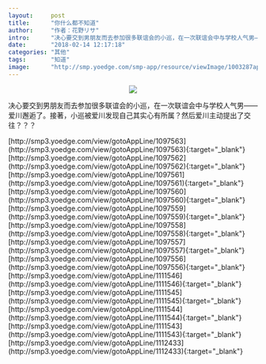 ```yaml
---
layout:     post
title:      "你什么都不知道"
author:     "作者：花野リサ"
intro:      "决心要交到男朋友而去参加很多联谊会的小巡，在一次联谊会中与学校人气男——爱川邂逅了。接著，小巡被爱川发现自己其实心有所属？然后爱川主动提出了交往？？？"
date:       "2018-02-14 12:17:18"
categories: "其他"
tags:       "知道"
image:      "http://smp.yoedge.com/smp-app/resource/viewImage/1003287appline.png"
---
```

<div style="text-align: center">
<p><img src="http://smp.yoedge.com/smp-app/resource/viewImage/1003287appline.png"/></p>
</div>
<p class="post-meta">
<span>决心要交到男朋友而去参加很多联谊会的小巡，在一次联谊会中与学校人气男——爱川邂逅了。接著，小巡被爱川发现自己其实心有所属？然后爱川主动提出了交往？？？</span>
</p>
[http://smp3.yoedge.com/view/gotoAppLine/1097563](http://smp3.yoedge.com/view/gotoAppLine/1097563){:target="_blank"}
[http://smp3.yoedge.com/view/gotoAppLine/1097562](http://smp3.yoedge.com/view/gotoAppLine/1097562){:target="_blank"}
[http://smp3.yoedge.com/view/gotoAppLine/1097561](http://smp3.yoedge.com/view/gotoAppLine/1097561){:target="_blank"}
[http://smp3.yoedge.com/view/gotoAppLine/1097560](http://smp3.yoedge.com/view/gotoAppLine/1097560){:target="_blank"}
[http://smp3.yoedge.com/view/gotoAppLine/1097559](http://smp3.yoedge.com/view/gotoAppLine/1097559){:target="_blank"}
[http://smp3.yoedge.com/view/gotoAppLine/1097558](http://smp3.yoedge.com/view/gotoAppLine/1097558){:target="_blank"}
[http://smp3.yoedge.com/view/gotoAppLine/1097557](http://smp3.yoedge.com/view/gotoAppLine/1097557){:target="_blank"}
[http://smp3.yoedge.com/view/gotoAppLine/1097556](http://smp3.yoedge.com/view/gotoAppLine/1097556){:target="_blank"}
[http://smp3.yoedge.com/view/gotoAppLine/1111546](http://smp3.yoedge.com/view/gotoAppLine/1111546){:target="_blank"}
[http://smp3.yoedge.com/view/gotoAppLine/1111545](http://smp3.yoedge.com/view/gotoAppLine/1111545){:target="_blank"}
[http://smp3.yoedge.com/view/gotoAppLine/1111544](http://smp3.yoedge.com/view/gotoAppLine/1111544){:target="_blank"}
[http://smp3.yoedge.com/view/gotoAppLine/1111543](http://smp3.yoedge.com/view/gotoAppLine/1111543){:target="_blank"}
[http://smp3.yoedge.com/view/gotoAppLine/1112433](http://smp3.yoedge.com/view/gotoAppLine/1112433){:target="_blank"}



